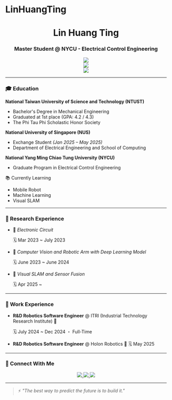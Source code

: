 # LinHuangTing

<h1 align="center"> Lin Huang Ting</h1>
<h3 align="center">Master Student @ NYCU - Electrical Control Engineering</h3>

<p align="center">
  <img src="https://readme-typing-svg.demolab.com?font=Fira+Code&pause=500&color=00F0FF&center=true&vCenter=true&width=520&lines=Lin+Huang+Ting" />
  <br/>
  <img src="https://readme-typing-svg.demolab.com?font=Fira+Code&pause=500&color=00F0FF&center=true&vCenter=true&width=520&lines=Master+Student+in+Electrical+Control+Engineering+@+NYCU" />
  <br/>
  <img src="https://readme-typing-svg.demolab.com?font=Fira+Code&pause=500&color=00F0FF&center=true&vCenter=true&width=520&lines=Robotics+%7C+SLAM+%7C+AI+%7C+ML" />
</p>




---

### 🎓 Education

**National Taiwan University of Science and Technology (NTUST)**  
- Bachelor's Degree in Mechanical Engineering  
- Graduated at 1st place (GPA: 4.2 / 4.3)
- The Phi Tau Phi Scholastic Honor Society

**National University of Singapore (NUS)**  
- Exchange Student *(Jan 2025 – May 2025)*  
- Department of Electrical Engineering and School of Computing

**National Yang Ming Chiao Tung University (NYCU)**  
- Graduate Program in Electrical Control Engineering  

📚 Currently Learning
- Mobile Robot
- Machine Learning  
- Visual SLAM


---

### 🧪 Research Experience

- 🔬 *Electronic Circuit*

  🗓️ Mar 2023 ~  July 2023 
- 🔬 *Computer Vision and Robotic Arm with Deep Learning Model*

  🗓️ June 2023 ~ June 2024

- 🔬 *Visual SLAM and Sensor Fusion*

  🗓️ Apr 2025 ~

---

### 💼 Work Experience

- **R&D Robotics Software Engineer** @ ITRI (Industrial Technology Research Institute) 🤖
  
  🗓️ July 2024 ~ Dec 2024 ・ Full-Time
  
- **R&D Robotics Software Engineer** @ Holon Robotics 🤖
  🗓️ May 2025 
---

### 🧭 Connect With Me

<p align="center">
  <a href="mailto:a0905266518@gmail.com">
    <img src="https://img.shields.io/badge/Email-30363D?style=for-the-badge&logo=gmail&logoColor=white" />
  </a>
  <a href="https://github.com/linB110">
    <img src="https://img.shields.io/badge/GitHub-30363D?style=for-the-badge&logo=github&logoColor=white" />
  </a>
  <a href="https://www.linkedin.com/in/LinHuangTing">
    <img src="https://img.shields.io/badge/LinkedIn-0A66C2?style=for-the-badge&logo=linkedin&logoColor=white" />
  </a>
</p>

---

> ⚡ *"The best way to predict the future is to build it."*
